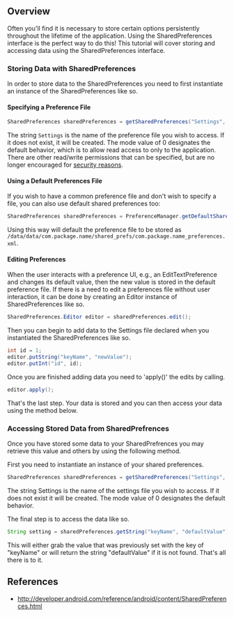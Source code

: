 ## Overview

Often you'll find it is necessary to store certain options persistently throughout the lifetime of the application. Using the SharedPreferences interface is the perfect way to do this! This tutorial will cover storing and accessing data using the SharedPreferences interface. 

### Storing Data with SharedPreferences

In order to store data to the SharedPreferences you need to first instantiate an instance of the SharedPreferences like so.

#### Specifying a Preference File

```java
SharedPreferences sharedPreferences = getSharedPreferences("Settings", Context.MODE_PRIVATE);
```

The string `Settings` is the name of the preference file you wish to access. If it does not exist, it will be created. The mode value of 0 designates the default behavior, which is to allow read access to only to the application.  There are other read/write permissions that can be specified, but are no longer encouraged for [security reasons](http://developer.android.com/reference/android/content/Context.html#MODE_WORLD_READABLE).

#### Using a Default Preferences File

If you wish to have a common preference file and don't wish to specify a file, you can also use default shared preferences too:


```java
SharedPreferences sharedPreferences = PreferenceManager.getDefaultSharedPreferences(getApplicationContext());
```

Using this way will default the preference file to be stored as `/data/data/com.package.name/shared_prefs/com.package.name_preferences.xml`. 

#### Editing Preferences

When the user interacts with a preference UI, e.g., an EditTextPreference and changes its default value, then the new value is stored in the default preference file.
If there is a need to edit a preferences file without user interaction, it can be done by creating an Editor instance of SharedPreferences like so.

```java
SharedPreferences.Editor editor = sharedPreferences.edit();
```

Then you can begin to add data to the Settings file declared when you instantiated the SharedPreferences like so.

```java
int id = 1;
editor.putString("keyName", "newValue");
editor.putInt("id", id);
```

Once you are finished adding data you need to 'apply()' the edits by calling.

```java
editor.apply();
```

That's the last step. Your data is stored and you can then access your data using the method below.

### Accessing Stored Data from SharedPrefrences

Once you have stored some data to your SharedPrefrences you may retrieve this value and others by using the following method.

First you need to instantiate an instance of your shared preferences. 

```java
SharedPreferences sharedPreferences = getSharedPreferences("Settings", Context.MODE_PRIVATE);
```

The string Settings is the name of the settings file you wish to access. If it does not exist it will be created. The mode value of 0 designates the default behavior.

The final step is to access the data like so.

```java
String setting = sharedPreferences.getString("keyName", "defaultValue");
```

This will either grab the value that was previously set with the key of "keyName" or will return the string "defaultValue" if it is not found. That's all there is to it.

## References

* <http://developer.android.com/reference/android/content/SharedPreferences.html>
